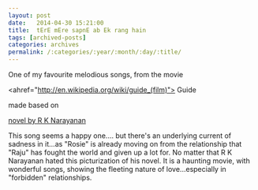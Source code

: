 ```yaml
---
layout: post
date:	2014-04-30 15:21:00
title:  tErE mEre sapnE ab Ek rang hain
tags: [archived-posts]
categories: archives
permalink: /:categories/:year/:month/:day/:title/
---
```

One of my favourite melodious songs, from the movie

<ahref="http://en.wikipedia.org/wiki/guide_(film)"> Guide </a>

made based on 

<a href="http://en.wikipedia.org/wiki/The_Guide"> novel by R K Narayanan </a>


<lj-embed id="1147"/>
 
This song seems a happy one.... but there's an underlying current of sadness in it...as "Rosie" is already moving on from the relationship that "Raju" has fought the world and given up a lot for. No matter that R K Narayanan hated this picturization of his novel. It is a haunting movie, with wonderful songs, showing the fleeting nature of love...especially in "forbidden" relationships.
